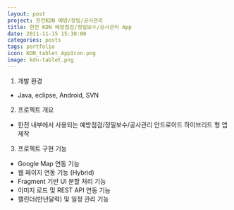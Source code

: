 ```yaml
---
layout: post
project: 한전KDN 예방/정밀/공사관리 
title: 한전 KDN 예방점검/정밀보수/공사관리 App 
date: 2011-11-15 15:30:00 
categories: posts 
tags: portfolio
icon: KDN_tablet_AppIcon.png
image: kdn-tablet.png
---
```


1) 개발 환경  
 - Java, eclipse, Android, SVN  
 
2) 프로젝트 개요  
- 한전 내부에서 사용되는 예방점검/정밀보수/공사관리 안드로이드 하이브리드 형 앱 제작  

3) 프로젝트 구현 기능  
 - Google Map 연동 기능  
 - 웹 페이지 연동 기능 (Hybrid)  
 - Fragment 기반 UI 분할 처리 기능  
 - 이미지 로드 및 REST API 연동 기능  
 - 캘린더(만년달력) 및 일정 관리 기능  
